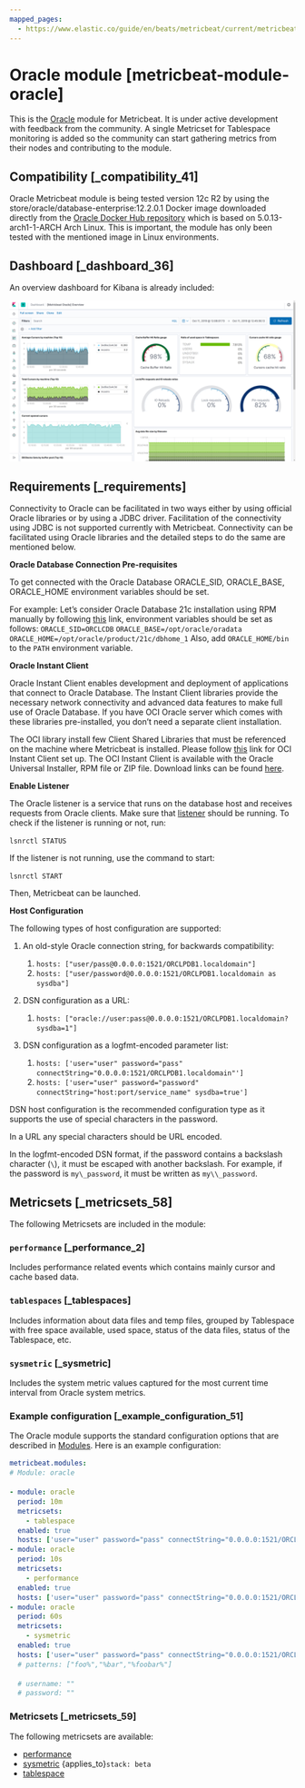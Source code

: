 ```yaml
---
mapped_pages:
  - https://www.elastic.co/guide/en/beats/metricbeat/current/metricbeat-module-oracle.html
---
```


# Oracle module [metricbeat-module-oracle]

This is the [Oracle](https://www.oracle.com) module for Metricbeat. It is under active development with feedback from the community. A single Metricset for Tablespace monitoring is added so the community can start gathering metrics from their nodes and contributing to the module.


## Compatibility [_compatibility_41]

Oracle Metricbeat module is being tested version 12c R2 by using the store/oracle/database-enterprise:12.2.0.1 Docker image downloaded directly from the [Oracle Docker Hub repository](https://hub.docker.com/_/oracle-database-enterprise-edition) which is based on 5.0.13-arch1-1-ARCH Arch Linux. This is important, the module has only been tested with the mentioned image in Linux environments.


## Dashboard [_dashboard_36]

An overview dashboard for Kibana is already included:

![metricbeat oracle overview](images/metricbeat-oracle-overview.png)


## Requirements [_requirements]

Connectivity to Oracle can be facilitated in two ways either by using official Oracle libraries or by using a JDBC driver. Facilitation of the connectivity using JDBC is not supported currently with Metricbeat. Connectivity can be facilitated using Oracle libraries and the detailed steps to do the same are mentioned below.

**Oracle Database Connection Pre-requisites**

To get connected with the Oracle Database ORACLE_SID, ORACLE_BASE, ORACLE_HOME environment variables should be set.

For example: Let’s consider Oracle Database 21c installation using RPM manually by following [this](https://docs.oracle.com/en/database/oracle/oracle-database/21/ladbi/running-rpm-packages-to-install-oracle-database.html) link, environment variables should be set as follows: `ORACLE_SID=ORCLCDB` `ORACLE_BASE=/opt/oracle/oradata` `ORACLE_HOME=/opt/oracle/product/21c/dbhome_1` Also, add `ORACLE_HOME/bin` to the `PATH` environment variable.

**Oracle Instant Client**

Oracle Instant Client enables development and deployment of applications that connect to Oracle Database. The Instant Client libraries provide the necessary network connectivity and advanced data features to make full use of Oracle Database. If you have OCI Oracle server which comes with these libraries pre-installed, you don’t need a separate client installation.

The OCI library install few Client Shared Libraries that must be referenced on the machine where Metricbeat is installed. Please follow [this](https://docs.oracle.com/en/database/oracle/oracle-database/21/lacli/install-instant-client-using-zip.html#GUID-D3DCB4FB-D3CA-4C25-BE48-3A1FB5A22E84) link for OCI Instant Client set up. The OCI Instant Client is available with the Oracle Universal Installer, RPM file or ZIP file. Download links can be found [here](https://www.oracle.com/database/technologies/instant-client/downloads.html).

**Enable Listener**

The Oracle listener is a service that runs on the database host and receives requests from Oracle clients. Make sure that [listener](https://docs.oracle.com/cd/B19306_01/network.102/b14213/lsnrctl.htm) should be running. To check if the listener is running or not, run:

`lsnrctl STATUS`

If the listener is not running, use the command to start:

`lsnrctl START`

Then, Metricbeat can be launched.

**Host Configuration**

The following types of host configuration are supported:

1. An old-style Oracle connection string, for backwards compatibility:

    1. `hosts: ["user/pass@0.0.0.0:1521/ORCLPDB1.localdomain"]`
    2. `hosts: ["user/password@0.0.0.0:1521/ORCLPDB1.localdomain as sysdba"]`

2. DSN configuration as a URL:

    1. `hosts: ["oracle://user:pass@0.0.0.0:1521/ORCLPDB1.localdomain?sysdba=1"]`

3. DSN configuration as a logfmt-encoded parameter list:

    1. `hosts: ['user="user" password="pass" connectString="0.0.0.0:1521/ORCLPDB1.localdomain"']`
    2. `hosts: ['user="user" password="password" connectString="host:port/service_name" sysdba=true']`


DSN host configuration is the recommended configuration type as it supports the use of special characters in the password.

In a URL any special characters should be URL encoded.

In the logfmt-encoded DSN format, if the password contains a backslash character (`\`), it must be escaped with another backslash. For example, if the password is `my\_password`, it must be written as `my\\_password`.


## Metricsets [_metricsets_58]

The following Metricsets are included in the module:


### `performance` [_performance_2]

Includes performance related events which contains mainly cursor and cache based data.


### `tablespaces` [_tablespaces]

Includes information about data files and temp files, grouped by Tablespace with free space available, used space, status of the data files, status of the Tablespace, etc.


### `sysmetric` [_sysmetric]

Includes the system metric values captured for the most current time interval from Oracle system metrics.


### Example configuration [_example_configuration_51]

The Oracle module supports the standard configuration options that are described in [Modules](/reference/metricbeat/configuration-metricbeat.md). Here is an example configuration:

```yaml
metricbeat.modules:
# Module: oracle

- module: oracle
  period: 10m
  metricsets:
    - tablespace
  enabled: true
  hosts: ['user="user" password="pass" connectString="0.0.0.0:1521/ORCLPDB1.localdomain"']
- module: oracle
  period: 10s
  metricsets:
    - performance
  enabled: true
  hosts: ['user="user" password="pass" connectString="0.0.0.0:1521/ORCLPDB1.localdomain"']
- module: oracle
  period: 60s
  metricsets:
    - sysmetric
  enabled: true
  hosts: ['user="user" password="pass" connectString="0.0.0.0:1521/ORCLPDB1.localdomain"']
  # patterns: ["foo%","%bar","%foobar%"]

  # username: ""
  # password: ""
```


### Metricsets [_metricsets_59]

The following metricsets are available:

* [performance](/reference/metricbeat/metricbeat-metricset-oracle-performance.md)
* [sysmetric](/reference/metricbeat/metricbeat-metricset-oracle-sysmetric.md)  {applies_to}`stack: beta`
* [tablespace](/reference/metricbeat/metricbeat-metricset-oracle-tablespace.md)




